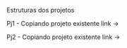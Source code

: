 Estruturas dos projetos

Pj1 - Copiando projeto existente
link -> 

Pj2 - Copiando projeto existente
link ->